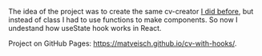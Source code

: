 The idea of the project was to create the same cv-creator [I did before](https://github.com/matveisch/cv-project), but 
instead of class I had to use functions to make components. So now I undestand 
how useState hook works in React.

Project on GitHub Pages: https://matveisch.github.io/cv-with-hooks/.
